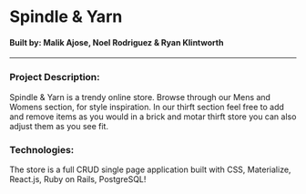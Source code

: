 # Spindle & Yarn
#### Built by: Malik Ajose, Noel Rodriguez  & Ryan Klintworth

---

### Project Description:
Spindle & Yarn is a trendy online store. Browse through our Mens and Womens section, for style inspiration. In our thirft section feel free to add and remove items as you would in a brick and motar thirft store you can also adjust them as you see fit.


### Technologies:
The store is a full CRUD single page application  built with CSS, Materialize, React.js, Ruby on Rails, PostgreSQL!
